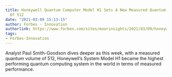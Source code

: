 ```yaml
---
title: Honeywell Quantum Computer Model H1 Sets A New Measured Quantum Volume Record
  Of 512
date: "2021-03-09 15:13:15"
author: Forbes - Innovation
authorlink: https://www.forbes.com/sites/moorinsights/2021/03/09/honeywell-quantum-computer-model-h1-sets-a-new-measured-quantum-volume-record-of-512/
tags:
- Forbes-Innovation
---
```

Analyst Paul Smith-Goodson dives deeper as this week, with a measured quantum volume of 512, Honeywell’s System Model H1 became the highest performing quantum computing system in the world in terms of measured performance.